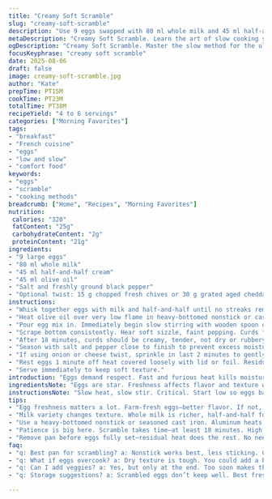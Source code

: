 ```yaml
---
title: "Creamy Soft Scramble"
slug: "creamy-soft-scramble"
description: "Use 9 eggs swapped with 80 ml whole milk and 45 ml half-and-half cream. Butter swaps a touch for olive oil. Cook slow over low heat, stirring almost constant, 18 to 22 minutes. End when eggs hold slight gloss, not dry. Salt and pepper adjusted near finish. Substitute half cow’s milk for cream to keep richness but lighten. Avoid high heat or rapid scrambling—it scorches, loses that soft texture. If no nonstick pan, use well-seasoned cast iron, lower fat amount. Add fresh chives for brightness or grated aged cheese for umami twist. Sounds: gentle sizzle, faint bubbling. Texture: creamy, small curds forming steadily. Visually cues: no liquid pool, curds loosely held but not scrambled stiff. Remove heat early; eggs keep cooking off-pan."
metaDescription: "Creamy Soft Scramble. Learn the art of slow cooking scrambled eggs for a rich, velvety texture with every bite. Patience is key."
ogDescription: "Creamy Soft Scramble. Master the slow method for the ultimate scrambled eggs. Enjoy rich texture and flavor with chives or cheese."
focusKeyphrase: "creamy soft scramble"
date: 2025-08-06
draft: false
image: creamy-soft-scramble.jpg
author: "Kate"
prepTime: PT15M
cookTime: PT23M
totalTime: PT38M
recipeYield: "4 to 6 servings"
categories: ["Morning Favorites"]
tags:
- "breakfast"
- "French cuisine"
- "eggs"
- "low and slow"
- "comfort food"
keywords:
- "eggs"
- "scramble"
- "cooking methods"
breadcrumb: ["Home", "Recipes", "Morning Favorites"]
nutrition: 
 calories: "320"
 fatContent: "25g"
 carbohydrateContent: "2g"
 proteinContent: "21g"
ingredients:
- "9 large eggs"
- "80 ml whole milk"
- "45 ml half-and-half cream"
- "45 ml olive oil"
- "Salt and freshly ground black pepper"
- "Optional twist: 15 g chopped fresh chives or 30 g grated aged cheddar"
instructions:
- "Whisk together eggs with milk and half-and-half until no streaks remain. Uniform yellow mixture, light bubbles forming."
- "Heat olive oil over very low flame in heavy-bottomed nonstick or cast iron pan. Oil should shimmer but not smoke."
- "Pour egg mix in. Immediately begin slow stirring with wooden spoon or heatproof spatula—not whisk; breaks curds too small and fast."
- "Scrape bottom consistently. Hear soft sizzle, faint popping. Curds form gradually. Avoid steaming eggs by not covering."
- "After 18 minutes, curds should be creamy, tender, not dry or rubbery. When a slight gloss remains and mixture holds shape but wobble, remove pan from heat."
- "Season with salt and pepper close to finish to prevent excess moisture loss."
- "If using onion or cheese twist, sprinkle in last 2 minutes to gently melt or soften."
- "Rest eggs 1 minute off heat covered loosely with lid or foil. Residual heat finishes cooking."
- "Serve immediately to keep soft texture."
introduction: "Eggs demand respect. Fast and furious heat kills moisture, turns creamy scramble into rubber band. Slow grind is key here. 9 eggs, less cream than usual. Substitute milk to lighten but keep silk. Olive oil softens edges more than butter’s sharpness but either works. Frequent scraping stops scorching, keeps curds tender. You want small, creamy curds that almost melt but still hold form. Salt late or eggs weep water. Learn to watch bubbles—not impatient timer. Gloss means done. Overcook and eggs tighten and dry. Toss in chives or aged cheddar for layered flavor. Take it slow, feel the gentle sizzle and aroma. Eggs reward patience. Saucepan choice matters—heavy pan holds steady temp better. Cast iron or good nonstick. Scramble like a pro: low heat, slow stir, finish off-heat."
ingredientsNote: "Eggs are star. Freshness affects flavor and texture wildly. Use whole milk instead of cream to reduce saturated fat—half-and-half if cream is too rich or unavailable. Olive oil lends buttery-smoothness without burning as easily as butter. Butter’s richness comes with risk of browning too fast. Salt later to keep eggs tender; early salt breaks proteins releasing water, turning scramble watery. Optional chives add vegetal brightness; aged cheddar brings umami depth but adjust salt accordingly. If fear burning pan, use heavy-bottomed cast iron or quality nonstick; avoid aluminum pans that heat unevenly causing hot spots. Tools matter. Whisk thoroughly first for uniform mix; spatula type affects curd size. Wooden utensils preserve pan coating better than metal."
instructionsNote: "Slow heat, slow stir. Critical. Start low so eggs barely simmer. Too high and bottom scorches, eggs dry out fast. Stirring often but gently—not frantic—breaks curds to uniform size and stops overcooking spots. Use a wooden spoon or soft silicone spatula; whisking during cooking is counterproductive. Watch surface closely: bubbles form at edges first, small curds gather around spatula. When curds form but moisture remains, gently fold mixture instead of aggressive stirring. Glossy look means eggs still soft inside. Remove pan before eggs look set; residual heat finishes cooking. Taste test for salt near end, adjust gradually. Rest covered 30 seconds post-cooking to settle texture. Chives or cheese must go late to preserve texture and flavor, melted gently. Scramble converts fastest protein; patience makes difference between rubber and velvet."
tips:
- "Egg freshness matters a lot. Farm-fresh eggs—better flavor. If not, even grocery eggs work; same technique. Texture shifts with age."
- "Milk variety changes texture. Whole milk is richer, half-and-half for creaminess without overload. Swap according to preference and health."
- "Use a heavy-bottomed nonstick or seasoned cast iron. Aluminum heats unevenly; a good pan holds temperature; prevents spots. Critical."
- "Patience is big here. Scramble takes time—at least 18 minutes. High heat destroys eggs. Stay low. Stir but not wild—gentle is key."
- "Remove pan before eggs fully set—residual heat does the rest. No need to overcook. Eggs get chewy fast if left too long."
faq:
- "q: Best pan for scrambling? a: Nonstick works best, less sticking. Cast iron gives flavor; needs seasoning. Heavy-bottomed pans avoid hotspots."
- "q: What if eggs overcook? a: Dry texture is tough. You could add a bit of butter or cream to revive moisture a little. Train the eye."
- "q: Can I add veggies? a: Yes, but only at the end. Too soon makes them watery. Spinach is quick; mushrooms need more time."
- "q: Storage suggestions? a: Scrambled eggs don’t keep well. Best fresh. If stored, keep in fridge. Reheat gently, with splash milk or cream."

---
```

